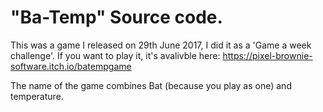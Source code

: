 # "Ba-Temp" Source code.
This was a game I released on 29th June 2017, I did it as a 'Game a week challenge'.
If you want to play it, it's avalivble here:
https://pixel-brownie-software.itch.io/batempgame

The name of the game combines Bat (because you play as one) and temperature.
